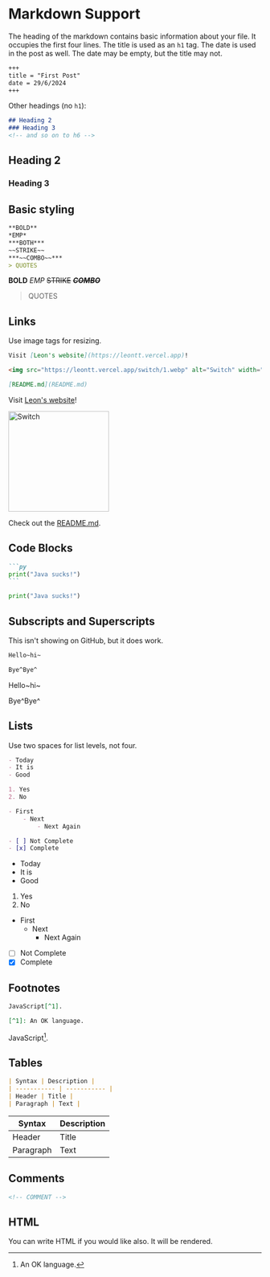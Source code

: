 # Markdown Support

The heading of the markdown contains basic information about your file. It occupies the first four lines. The title is used as an ```h1``` tag. The date is used in the post as well. The date may be empty, but the title may not.

```txt
+++
title = "First Post"
date = 29/6/2024
+++
```

Other headings (no ```h1```):

```md
## Heading 2
### Heading 3
<!-- and so on to h6 -->
```

## Heading 2

### Heading 3

## Basic styling

```md
**BOLD**
*EMP*
***BOTH***
~~STRIKE~~
***~~COMBO~~***
> QUOTES
```

**BOLD**
*EMP*
~~STRIKE~~
***~~COMBO~~***
> QUOTES

## Links

Use image tags for resizing.

```md
Visit [Leon's website](https://leontt.vercel.app)!

<img src="https://leontt.vercel.app/switch/1.webp" alt="Switch" width="200"/>

[README.md](README.md)
```

Visit [Leon's website](https://leontt.vercel.app)!

<img src="https://leontt.vercel.app/switch/1.webp" alt="Switch" width="200"/>

Check out the [README.md](README.md).

## Code Blocks

````md
```py
print("Java sucks!")
```
````

```py
print("Java sucks!")
```

## Subscripts and Superscripts

This isn't showing on GitHub, but it does work.

```md
Hello~hi~

Bye^Bye^
```

Hello~hi~

Bye^Bye^

## Lists

Use two spaces for list levels, not four.

```md
- Today
- It is
- Good

1. Yes
2. No

- First
    - Next
        - Next Again

- [ ] Not Complete
- [x] Complete
```

- Today
- It is
- Good

1. Yes
2. No

- First
  - Next
    - Next Again

- [ ] Not Complete
- [x] Complete

## Footnotes

```md
JavaScript[^1].

[^1]: An OK language.
```

JavaScript[^1].

[^1]: An OK language.

## Tables

```md
| Syntax | Description |
| ----------- | ----------- |
| Header | Title |
| Paragraph | Text |
```

| Syntax | Description |
| ----------- | ----------- |
| Header | Title |
| Paragraph | Text |

## Comments

```md
<!-- COMMENT -->
```

## HTML

You can write HTML if you would like also. It will be rendered.
